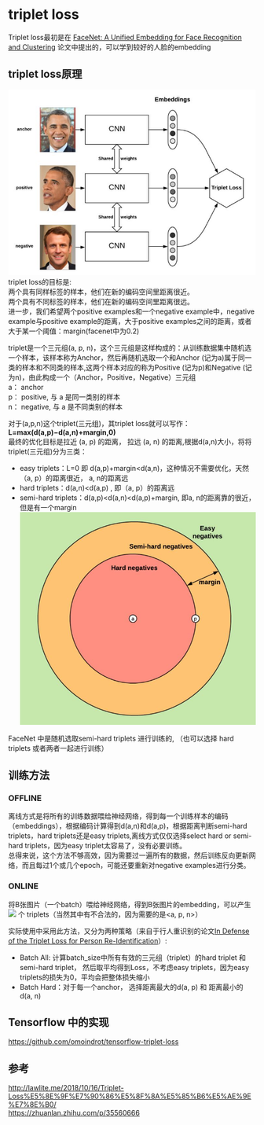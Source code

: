 # triplet loss
Triplet loss最初是在 [FaceNet: A Unified Embedding for Face Recognition and Clustering](https://arxiv.org/abs/1503.03832) 论文中提出的，可以学到较好的人脸的embedding   


## triplet loss原理
![](images/triplet_loss_1.jpg)
triplet loss的目标是:  
两个具有同样标签的样本，他们在新的编码空间里距离很近。  
两个具有不同标签的样本，他们在新的编码空间里距离很远。  
进一步，我们希望两个positive examples和一个negative example中，negative example与positive example的距离，大于positive examples之间的距离，或者大于某一个阈值：margin(facenet中为0.2)   


triplet是一个三元组(a, p, n)，这个三元组是这样构成的：从训练数据集中随机选一个样本，该样本称为Anchor，然后再随机选取一个和Anchor (记为a)属于同一类的样本和不同类的样本,这两个样本对应的称为Positive (记为p)和Negative (记为n)，由此构成一个（Anchor，Positive，Negative）三元组  
a： anchor  
p： positive, 与 a 是同一类别的样本  
n： negative, 与 a 是不同类别的样本  

对于(a,p,n)这个triplet(三元组)，其triplet loss就可以写作：  
**L=max(d(a,p)−d(a,n)+margin,0)**  
最终的优化目标是拉近 (a, p) 的距离， 拉远 (a, n) 的距离,根据d(a,n)大小，将将triplet(三元组)分为三类：  
* easy triplets：L=0  即 d(a,p)+margin<d(a,n)，这种情况不需要优化，天然（a, p）的距离很近， a, n的距离远  
* hard triplets：d(a,n)<d(a,p) , 即（a, p）的距离远    
* semi-hard triplets：d(a,p)<d(a,n)<d(a,p)+margin, 即a, n的距离靠的很近，但是有一个margin    
![](images/triplet_loss_2.jpg)  

FaceNet 中是随机选取semi-hard triplets 进行训练的, （也可以选择 hard triplets 或者两者一起进行训练）  

## 训练方法
### OFFLINE
离线方式是将所有的训练数据喂给神经网络，得到每一个训练样本的编码（embeddings），根据编码计算得到d(a,n)和d(a,p)，根据距离判断semi-hard triplets，hard triplets还是easy triplets,离线方式仅仅选择select hard or semi-hard triplets，因为easy triplet太容易了，没有必要训练。   
总得来说，这个方法不够高效，因为需要过一遍所有的数据，然后训练反向更新网络，而且每过1个或几个epoch，可能还要重新对negative examples进行分类。  

### ONLINE
将B张图片（一个batch）喂给神经网络，得到B张图片的embedding，可以产生 ![](https://latex.codecogs.com/gif.latex?B^3) 个 triplets（当然其中有不合法的，因为需要的是<a, p, n>）  

实际使用中采用此方法，又分为两种策略（来自于行人重识别的论文[In Defense of the Triplet Loss for Person Re-Identification](https://arxiv.org/abs/1703.07737)）:
* Batch All: 计算batch_size中所有有效的三元组（triplet）的hard triplet 和 semi-hard triplet， 然后取平均得到Loss，不考虑easy triplets，因为easy triplets的损失为0，平均会把整体损失缩小    
* Batch Hard：对于每一个anchor， 选择距离最大的d(a, p) 和 距离最小的 d(a, n)    

##  Tensorflow 中的实现
https://github.com/omoindrot/tensorflow-triplet-loss


## 参考
http://lawlite.me/2018/10/16/Triplet-Loss%E5%8E%9F%E7%90%86%E5%8F%8A%E5%85%B6%E5%AE%9E%E7%8E%B0/    
https://zhuanlan.zhihu.com/p/35560666




  

